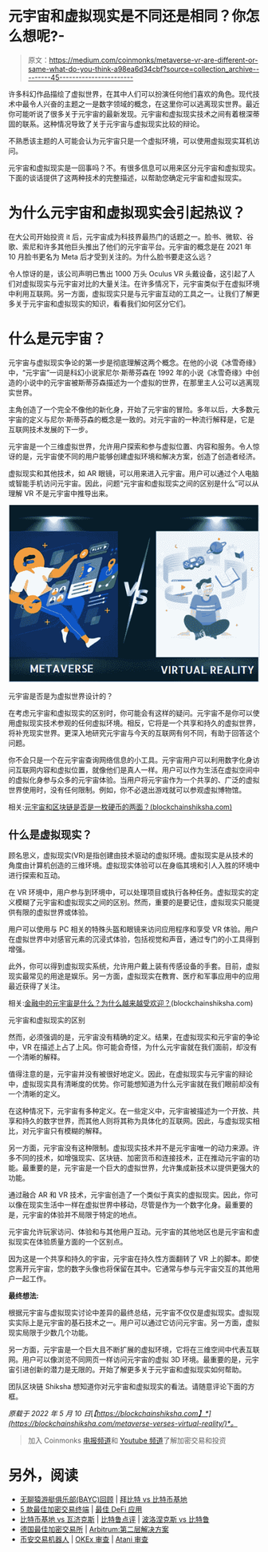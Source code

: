 # 元宇宙和虚拟现实是不同还是相同？你怎么想呢?-

> 原文：<https://medium.com/coinmonks/metaverse-vr-are-different-or-same-what-do-you-think-a98ea6d34cbf?source=collection_archive---------45----------------------->

许多科幻作品描绘了虚拟世界，在其中人们可以扮演任何他们喜欢的角色。现代技术中最令人兴奋的主题之一是数字领域的概念，在这里你可以逃离现实世界。最近你可能听说了很多关于元宇宙的最新发现。元宇宙和虚拟现实技术之间有着根深蒂固的联系。这种情况导致了关于元宇宙与虚拟现实比较的辩论。

不熟悉该主题的人可能会认为元宇宙只是一个虚拟环境，可以使用虚拟现实耳机访问。

元宇宙和虚拟现实是一回事吗？不。有很多信息可以用来区分元宇宙和虚拟现实。下面的谈话提供了这两种技术的完整描述，以帮助您确定元宇宙和虚拟现实。

# 为什么元宇宙和虚拟现实会引起热议？

在大公司开始投资 it 后，元宇宙成为科技界最热门的话题之一。脸书、微软、谷歌、索尼和许多其他巨头推出了他们的元宇宙平台。元宇宙的概念是在 2021 年 10 月脸书更名为 Meta 后才受到关注的。为什么脸书要走这么远？

令人惊讶的是，该公司声明已售出 1000 万头 Oculus VR 头戴设备，这引起了人们对虚拟现实与元宇宙对比的大量关注。在许多情况下，元宇宙类似于在虚拟环境中利用互联网。另一方面，虚拟现实只是与元宇宙互动的工具之一。让我们了解更多关于元宇宙和虚拟现实的知识，看看我们如何区分它们。

# 什么是元宇宙？

元宇宙与虚拟现实争论的第一步是彻底理解这两个概念。在他的小说《冰雪奇缘》中，“元宇宙”一词是科幻小说家尼尔·斯蒂芬森在 1992 年的小说《冰雪奇缘》中创造的小说中的元宇宙被斯蒂芬森描述为一个虚拟的世界，在那里主人公可以逃离现实世界。

主角创造了一个完全不像他的新化身，开始了元宇宙的冒险。多年以后，大多数元宇宙的定义与尼尔·斯蒂芬森的概念是一致的。对元宇宙的一种流行解释是，它是互联网技术发展的下一步。

元宇宙是一个三维虚拟世界，允许用户探索和参与虚拟位置、内容和服务。令人惊讶的是，元宇宙使不同的用户能够创建虚拟环境和解决方案，创造了创造者经济。

虚拟现实和其他技术，如 AR 眼镜，可以用来进入元宇宙。用户可以通过个人电脑或智能手机访问元宇宙。因此，问题“元宇宙和虚拟现实之间的区别是什么”可以从理解 VR 不是元宇宙中推导出来。

![](img/0ff1a3dc66a5585eb4d5463980a6c657.png)

元宇宙是否是为虚拟世界设计的？

在考虑元宇宙和虚拟现实的区别时，你可能会有这样的疑问。元宇宙不是你可以使用虚拟现实技术参观的任何虚拟环境。相反，它将是一个共享和持久的虚拟世界，将补充现实世界。更深入地研究元宇宙与今天的互联网有何不同，有助于回答这个问题。

你不会只是一个在元宇宙查询网络信息的小工具。元宇宙用户可以利用数字化身访问互联网内容和虚拟位置，就像他们是真人一样。用户可以作为生活在虚拟空间中的虚拟化身参与众多的元宇宙体验。当用户将元宇宙作为一个共享的、广泛的虚拟世界使用时，没有任何限制。例如，你不必退出游戏就可以参观虚拟博物馆。

相关:[元宇宙和区块链是否是一枚硬币的两面？(blockchainshiksha.com)](https://blockchainshiksha.com/metaverse-and-blockchain/)

## 什么是虚拟现实？

顾名思义，虚拟现实(VR)是指创建由技术驱动的虚拟环境。虚拟现实是从技术的角度由计算机创造的三维环境。虚拟现实体验可以在身临其境和引人入胜的环境中进行探索和互动。

在 VR 环境中，用户参与到环境中，可以处理项目或执行各种任务。虚拟现实的定义模糊了元宇宙和虚拟现实之间的区别。然而，重要的是要记住，虚拟现实只能提供有限的虚拟世界或体验。

用户可以使用与 PC 相关的特殊头盔和眼镜来访问应用程序和享受 VR 体验。用户在虚拟世界中对感官元素的沉浸式体验，包括视觉和声音，通过专门的小工具得到增强。

此外，你可以得到虚拟现实系统，允许用户戴上装有传感设备的手套。目前，虚拟现实最常见的用途是娱乐。另一方面，虚拟现实在教育、医疗和军事应用中的应用最近获得了关注。

相关:[金融中的元宇宙是什么？为什么越来越受欢迎？](https://blockchainshiksha.com/metafiverse-in-finance-metafi/)(blockchainshiksha.com)

元宇宙和虚拟现实的区别

然而，必须强调的是，元宇宙没有精确的定义。结果，在虚拟现实和元宇宙的争论中，VR 在描述上占了上风。你可能会奇怪，为什么元宇宙就在我们面前，却没有一个清晰的解释。

值得注意的是，元宇宙并没有被很好地定义。因此，在虚拟现实与元宇宙的辩论中，虚拟现实具有清晰度的优势。你可能想知道为什么元宇宙就在我们眼前却没有一个清晰的定义。

在这种情况下，元宇宙有多种定义。在一些定义中，元宇宙被描述为一个开放、共享和持久的数字世界，而其他人则将其称为具体化的互联网。因此，与虚拟现实相比，对元宇宙只有模糊的解释。

另一方面，元宇宙没有这种限制。虚拟现实技术并不是元宇宙唯一的动力来源。许多不同的技术，如增强现实、区块链、加密货币和连接技术，正在推动元宇宙的功能。最重要的是，元宇宙是一个巨大的虚拟世界，允许集成新技术以提供更强大的功能。

通过融合 AR 和 VR 技术，元宇宙创造了一个类似于真实的虚拟现实。因此，你可以像在现实生活中一样在虚拟世界中移动，尽管是作为一个数字化身。最重要的是，元宇宙的体验并不局限于特定的地点。

元宇宙允许玩家访问、体验和与其他用户互动。元宇宙的其他地区也是元宇宙和虚拟现实在体验质量方面的一个区别点。

因为这是一个共享和持久的宇宙，元宇宙在持久性方面翻转了 VR 上的脚本。即使您离开元宇宙，您的数字头像也将保留在其中。它通常与参与元宇宙交互的其他用户一起工作。

**最终想法:**

根据元宇宙与虚拟现实讨论中差异的最终总结，元宇宙不仅仅是虚拟现实。虚拟现实实际上是元宇宙的基石技术之一。用户可以通过它访问元宇宙。另一方面，虚拟现实局限于少数几个功能。

另一方面，元宇宙是一个巨大且不断扩展的虚拟环境，它将在三维空间中代表互联网。用户可以像浏览不同网页一样访问元宇宙的虚拟 3D 环境。最重要的是，元宇宙引进创新的潜力是无限的。开始了解更多关于元宇宙和虚拟现实如何帮助。

团队区块链 Shiksha 想知道你对元宇宙和虚拟现实的看法。请随意评论下面的方框。

*原载于 2022 年 5 月 10 日*[*【https://blockchainshiksha.com】*](https://blockchainshiksha.com/metaverse-verses-virtual-reality/)*。*

> 加入 Coinmonks [电报频道](https://t.me/coincodecap)和 [Youtube 频道](https://www.youtube.com/c/coinmonks/videos)了解加密交易和投资

# 另外，阅读

*   [无聊猿游艇俱乐部(BAYC)回顾](https://coincodecap.com/bored-ape-yacht-club-bayc-review) | [拜比特 vs 比特币基地](https://coincodecap.com/bybit-vs-coinbase)
*   [5 款最佳加密交易终端](https://coincodecap.com/crypto-trading-terminals) | [最佳 DeFi 应用](https://coincodecap.com/best-defi-apps)
*   [比特币基地 vs 瓦济克斯](https://coincodecap.com/coinbase-vs-wazirx) | [比特鲁点评](https://coincodecap.com/bitrue-review) | [波洛涅克斯 vs 比特鲁](https://coincodecap.com/poloniex-vs-bittrex)
*   [德国最佳加密交易所](https://coincodecap.com/crypto-exchanges-in-germany) | [Arbitrum:第二层解决方案](https://coincodecap.com/arbitrum)
*   [币安交易机器人](/coinmonks/binance-trading-bots-d0d57bb62c4c) | [OKEx 审查](/coinmonks/okex-review-6b369304110f) | [Atani 审查](https://coincodecap.com/atani-review)